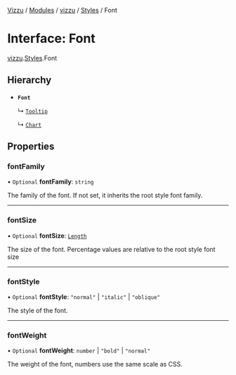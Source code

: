 [Vizzu](../README.md) / [Modules](../modules.md) / [vizzu](../modules/vizzu.md)
/ [Styles](../modules/vizzu.Styles.md) / Font

# Interface: Font

[vizzu](../modules/vizzu.md).[Styles](../modules/vizzu.Styles.md).Font

## Hierarchy

- **`Font`**

  ↳ [`Tooltip`](vizzu.Styles.Tooltip.md)

  ↳ [`Chart`](vizzu.Styles.Chart.md)

## Properties

### fontFamily

• `Optional` **fontFamily**: `string`

The family of the font. If not set, it inherits the root style font family.

______________________________________________________________________

### fontSize

• `Optional` **fontSize**: [`Length`](../modules/vizzu.Styles.md#length)

The size of the font. Percentage values are relative to the root style font size

______________________________________________________________________

### fontStyle

• `Optional` **fontStyle**: `"normal"` | `"italic"` | `"oblique"`

The style of the font.

______________________________________________________________________

### fontWeight

• `Optional` **fontWeight**: `number` | `"bold"` | `"normal"`

The weight of the font, numbers use the same scale as CSS.
